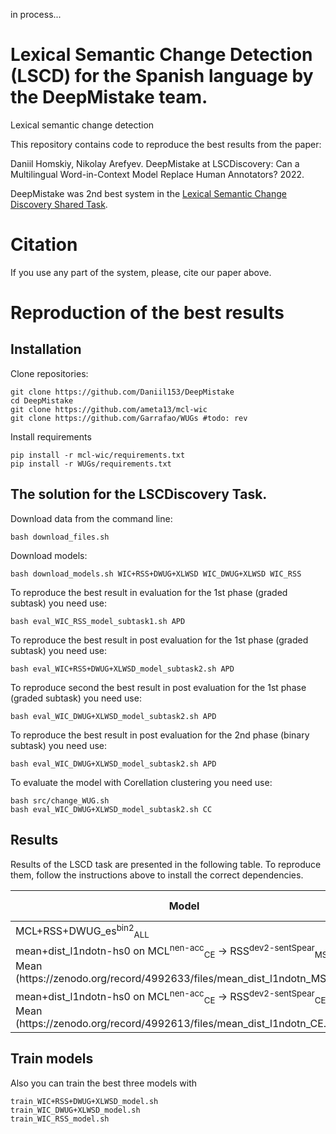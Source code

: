 in process...

# Lexical Semantic Change Detection (LSCD) for the Spanish language by the DeepMistake team.
Lexical semantic change detection

This repository contains code to reproduce the best results from the paper:

Daniil Homskiy, Nikolay Arefyev. DeepMistake at LSCDiscovery: Can a Multilingual Word-in-Context Model Replace Human Annotators? 2022.

DeepMistake was 2nd best system in the [Lexical Semantic Change Discovery Shared Task](https://codalab.lisn.upsaclay.fr/competitions/2243#participate).

# Citation
If you use any part of the system, please, cite our paper above.

# Reproduction of the best results

## Installation
Clone repositories:
```shell script
git clone https://github.com/Daniil153/DeepMistake
cd DeepMistake
git clone https://github.com/ameta13/mcl-wic
git clone https://github.com/Garrafao/WUGs #todo: rev
```
Install requirements 
```shell script
pip install -r mcl-wic/requirements.txt
pip install -r WUGs/requirements.txt
 ```
## The solution for the LSCDiscovery Task.
Download data from the command line:
```shell script
bash download_files.sh
```
Download models: 
```shell script
bash download_models.sh WIC+RSS+DWUG+XLWSD WIC_DWUG+XLWSD WIC_RSS
```
To reproduce the best result in evaluation for the 1st phase (graded subtask) you need use:
```shell script
bash eval_WIC_RSS_model_subtask1.sh APD
```
To reproduce the best result in post evaluation for the 1st phase (graded subtask) you need use:
```shell script
bash eval_WIC+RSS+DWUG+XLWSD_model_subtask2.sh APD
```
To reproduce second the best result in post evaluation for the 1st phase (graded subtask) you need use:
```shell script
bash eval_WIC_DWUG+XLWSD_model_subtask2.sh APD
```

To reproduce the best result in post evaluation for the 2nd phase (binary subtask) you need use:
```shell script
bash eval_WIC_DWUG+XLWSD_model_subtask2.sh APD
```

To evaluate the model with Corellation clustering you need use:
```shell script
bash src/change_WUG.sh
bash eval_WIC_DWUG+XLWSD_model_subtask2.sh CC
```

## Results
Results of the LSCD task are presented in the following table. To reproduce them, follow the instructions above to install the correct dependencies. 


<table>
    <thead>
        <tr>
            <th rowspan=1><b>Model</b></th>
            <th colspan=1><b>RuShiftEval avg</b></th>
            <th colspan=1><b>RuShiftEval1</b></th>
            <th colspan=1><b>RuShiftEval2</b></th>
            <th colspan=1><b>RuShiftEval3</b></th>
            <th colspan=1><b>Script</b></th>
        </tr>
    </thead>
    <tbody>
        <tr>
            <td>MCL+RSS+DWUG_es<sup>bin2</sup><sub>ALL</sub></td>
            <td>0.795</td>
            <td>0.812</td>
            <td>0.78</td>
            <td>0.795</td>
            <td>eval_best_eval_model.sh</td>
        </tr>
        <tr>
            <td>mean+dist_l1ndotn-hs0 on MCL<sup>nen-acc</sup><sub>CE</sub> &rarr; RSS<sup>dev2-sentSpear</sup><sub>MSE</sub>, Mean (https://zenodo.org/record/4992633/files/mean_dist_l1ndotn_MSE.zip)</td>
            <td>0.833</td>
            <td>0.839</td>
            <td>0.834</td>
            <td>0.826</td>
            <td>eval_2best_post-eval_model.sh</td>
        </tr>
        <tr>
            <td>mean+dist_l1ndotn-hs0 on MCL<sup>nen-acc</sup><sub>CE</sub> &rarr; RSS<sup>dev2-sentSpear</sup><sub>CE</sub>, Mean (https://zenodo.org/record/4992613/files/mean_dist_l1ndotn_CE.zip)</td>
            <td>0.85</td>
            <td>0.863</td>
            <td>0.854</td>
            <td>0.834</td>
            <td>eval_best_post-eval_model.sh</td>
        </tr>
    </tbody>
</table>


## Train models
Also you can train the best three models with 
```shell script
train_WIC+RSS+DWUG+XLWSD_model.sh
train_WIC_DWUG+XLWSD_model.sh
train_WIC_RSS_model.sh
```
